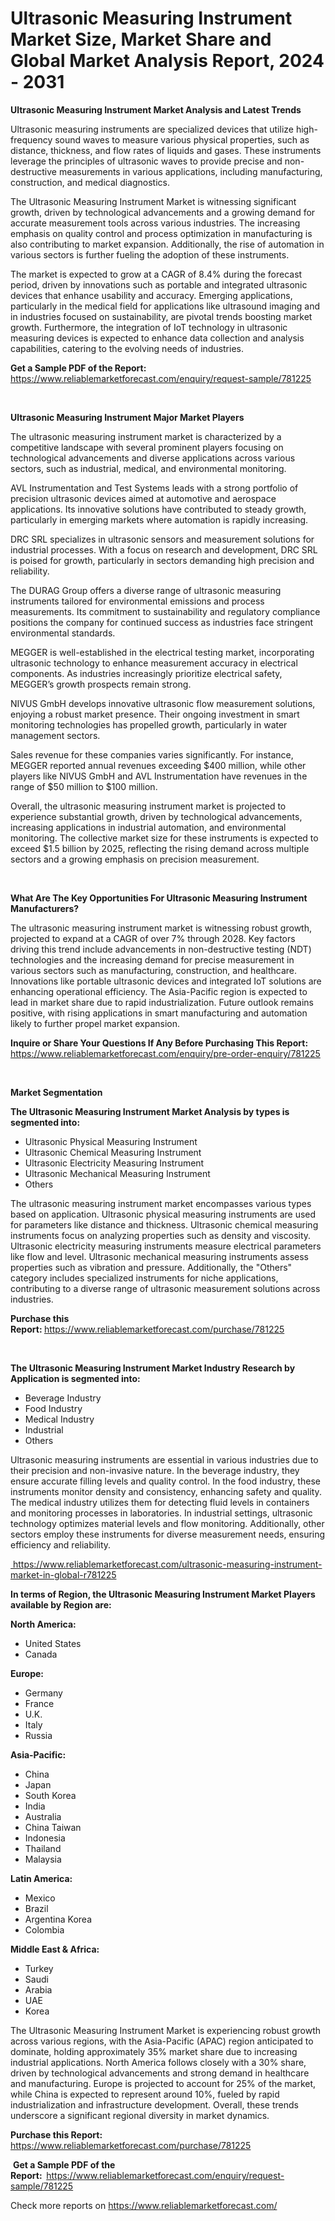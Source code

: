 <p><h1>Ultrasonic Measuring Instrument Market Size, Market Share and Global Market Analysis Report, 2024 - 2031</h1></p><p><strong>Ultrasonic Measuring Instrument Market Analysis and Latest Trends</strong></p>
<p><p>Ultrasonic measuring instruments are specialized devices that utilize high-frequency sound waves to measure various physical properties, such as distance, thickness, and flow rates of liquids and gases. These instruments leverage the principles of ultrasonic waves to provide precise and non-destructive measurements in various applications, including manufacturing, construction, and medical diagnostics.</p><p>The Ultrasonic Measuring Instrument Market is witnessing significant growth, driven by technological advancements and a growing demand for accurate measurement tools across various industries. The increasing emphasis on quality control and process optimization in manufacturing is also contributing to market expansion. Additionally, the rise of automation in various sectors is further fueling the adoption of these instruments.</p><p>The market is expected to grow at a CAGR of 8.4% during the forecast period, driven by innovations such as portable and integrated ultrasonic devices that enhance usability and accuracy. Emerging applications, particularly in the medical field for applications like ultrasound imaging and in industries focused on sustainability, are pivotal trends boosting market growth. Furthermore, the integration of IoT technology in ultrasonic measuring devices is expected to enhance data collection and analysis capabilities, catering to the evolving needs of industries.</p></p>
<p><strong>Get a Sample PDF of the Report:&nbsp;</strong> <a href="https://www.reliablemarketforecast.com/enquiry/request-sample/781225?utm_campaign=1903&utm_medium=2&utm_source=Github&utm_content=ia&utm_term=30122024&utm_id=ultrasonic-measuring-instrument">https://www.reliablemarketforecast.com/enquiry/request-sample/781225</a></p>
<p>&nbsp;</p>
<p><strong>Ultrasonic Measuring Instrument Major Market Players</strong></p>
<p><p>The ultrasonic measuring instrument market is characterized by a competitive landscape with several prominent players focusing on technological advancements and diverse applications across various sectors, such as industrial, medical, and environmental monitoring.</p><p>AVL Instrumentation and Test Systems leads with a strong portfolio of precision ultrasonic devices aimed at automotive and aerospace applications. Its innovative solutions have contributed to steady growth, particularly in emerging markets where automation is rapidly increasing.</p><p>DRC SRL specializes in ultrasonic sensors and measurement solutions for industrial processes. With a focus on research and development, DRC SRL is poised for growth, particularly in sectors demanding high precision and reliability.</p><p>The DURAG Group offers a diverse range of ultrasonic measuring instruments tailored for environmental emissions and process measurements. Its commitment to sustainability and regulatory compliance positions the company for continued success as industries face stringent environmental standards.</p><p>MEGGER is well-established in the electrical testing market, incorporating ultrasonic technology to enhance measurement accuracy in electrical components. As industries increasingly prioritize electrical safety, MEGGER’s growth prospects remain strong.</p><p>NIVUS GmbH develops innovative ultrasonic flow measurement solutions, enjoying a robust market presence. Their ongoing investment in smart monitoring technologies has propelled growth, particularly in water management sectors.</p><p>Sales revenue for these companies varies significantly. For instance, MEGGER reported annual revenues exceeding $400 million, while other players like NIVUS GmbH and AVL Instrumentation have revenues in the range of $50 million to $100 million.</p><p>Overall, the ultrasonic measuring instrument market is projected to experience substantial growth, driven by technological advancements, increasing applications in industrial automation, and environmental monitoring. The collective market size for these instruments is expected to exceed $1.5 billion by 2025, reflecting the rising demand across multiple sectors and a growing emphasis on precision measurement.</p></p>
<p>&nbsp;</p>
<p><strong>What Are The Key Opportunities For Ultrasonic Measuring Instrument Manufacturers?</strong></p>
<p><p>The ultrasonic measuring instrument market is witnessing robust growth, projected to expand at a CAGR of over 7% through 2028. Key factors driving this trend include advancements in non-destructive testing (NDT) technologies and the increasing demand for precise measurement in various sectors such as manufacturing, construction, and healthcare. Innovations like portable ultrasonic devices and integrated IoT solutions are enhancing operational efficiency. The Asia-Pacific region is expected to lead in market share due to rapid industrialization. Future outlook remains positive, with rising applications in smart manufacturing and automation likely to further propel market expansion.</p></p>
<p><strong>Inquire or Share Your Questions If Any Before Purchasing This Report:</strong> <a href="https://www.reliablemarketforecast.com/enquiry/pre-order-enquiry/781225?utm_campaign=1903&utm_medium=2&utm_source=Github&utm_content=ia&utm_term=30122024&utm_id=ultrasonic-measuring-instrument">https://www.reliablemarketforecast.com/enquiry/pre-order-enquiry/781225</a></p>
<p>&nbsp;</p>
<p><strong>Market Segmentation</strong></p>
<p><strong>The Ultrasonic Measuring Instrument Market Analysis by types is segmented into:</strong></p>
<p><ul><li>Ultrasonic Physical Measuring Instrument</li><li>Ultrasonic Chemical Measuring Instrument</li><li>Ultrasonic Electricity Measuring Instrument</li><li>Ultrasonic Mechanical Measuring Instrument</li><li>Others</li></ul></p>
<p><p>The ultrasonic measuring instrument market encompasses various types based on application. Ultrasonic physical measuring instruments are used for parameters like distance and thickness. Ultrasonic chemical measuring instruments focus on analyzing properties such as density and viscosity. Ultrasonic electricity measuring instruments measure electrical parameters like flow and level. Ultrasonic mechanical measuring instruments assess properties such as vibration and pressure. Additionally, the "Others" category includes specialized instruments for niche applications, contributing to a diverse range of ultrasonic measurement solutions across industries.</p></p>
<p><strong>Purchase this Report:&nbsp;</strong><a href="https://www.reliablemarketforecast.com/purchase/781225?utm_campaign=1903&utm_medium=2&utm_source=Github&utm_content=ia&utm_term=30122024&utm_id=ultrasonic-measuring-instrument">https://www.reliablemarketforecast.com/purchase/781225</a></p>
<p>&nbsp;</p>
<p><strong>The Ultrasonic Measuring Instrument Market Industry Research by Application is segmented into:</strong></p>
<p><ul><li>Beverage Industry</li><li>Food Industry</li><li>Medical Industry</li><li>Industrial</li><li>Others</li></ul></p>
<p><p>Ultrasonic measuring instruments are essential in various industries due to their precision and non-invasive nature. In the beverage industry, they ensure accurate filling levels and quality control. In the food industry, these instruments monitor density and consistency, enhancing safety and quality. The medical industry utilizes them for detecting fluid levels in containers and monitoring processes in laboratories. In industrial settings, ultrasonic technology optimizes material levels and flow monitoring. Additionally, other sectors employ these instruments for diverse measurement needs, ensuring efficiency and reliability.</p></p>
<p><a href="https://www.reliablemarketforecast.com/ultrasonic-measuring-instrument-market-in-global-r781225?utm_campaign=1903&utm_medium=2&utm_source=Github&utm_content=ia&utm_term=30122024&utm_id=ultrasonic-measuring-instrument">&nbsp;https://www.reliablemarketforecast.com/ultrasonic-measuring-instrument-market-in-global-r781225</a></p>
<p><strong>In terms of Region, the Ultrasonic Measuring Instrument Market Players available by Region are:</strong></p>
<p>
    <p> <strong> North America: </strong>
        <ul>
            <li>United States</li>
            <li>Canada</li>
        </ul>
        </p> 
    <p> <strong> Europe: </strong>
        <ul>
            <li>Germany</li>
            <li>France</li>
            <li>U.K.</li>
            <li>Italy</li>
            <li>Russia</li>
        </ul>
        </p> 
    <p> <strong> Asia-Pacific: </strong>
        <ul>
            <li>China</li>
            <li>Japan</li>
            <li>South Korea</li>
            <li>India</li>
            <li>Australia</li>
            <li>China Taiwan</li>
            <li>Indonesia</li>
            <li>Thailand</li>
            <li>Malaysia</li>
        </ul>
        </p> 
    <p> <strong> Latin America: </strong>
        <ul>
            <li>Mexico</li>
            <li>Brazil</li>
            <li>Argentina Korea</li>
            <li>Colombia</li>
        </ul>
        </p> 
    <p> <strong> Middle East & Africa: </strong>
        <ul>
            <li>Turkey</li>
            <li>Saudi</li>
            <li>Arabia</li>
            <li>UAE</li>
            <li>Korea</li>
        </ul>
    </p>
    </p>
<p><p>The Ultrasonic Measuring Instrument Market is experiencing robust growth across various regions, with the Asia-Pacific (APAC) region anticipated to dominate, holding approximately 35% market share due to increasing industrial applications. North America follows closely with a 30% share, driven by technological advancements and strong demand in healthcare and manufacturing. Europe is projected to account for 25% of the market, while China is expected to represent around 10%, fueled by rapid industrialization and infrastructure development. Overall, these trends underscore a significant regional diversity in market dynamics.</p></p>
<p><strong>Purchase this Report: </strong><a href="https://www.reliablemarketforecast.com/purchase/781225?utm_campaign=1903&utm_medium=2&utm_source=Github&utm_content=ia&utm_term=30122024&utm_id=ultrasonic-measuring-instrument">https://www.reliablemarketforecast.com/purchase/781225</a></p>
<p>&nbsp;<strong>Get a Sample PDF of the Report:&nbsp;&nbsp;</strong><a href="https://www.reliablemarketforecast.com/enquiry/request-sample/781225?utm_campaign=1903&utm_medium=2&utm_source=Github&utm_content=ia&utm_term=30122024&utm_id=ultrasonic-measuring-instrument">https://www.reliablemarketforecast.com/enquiry/request-sample/781225</a></p>
<p><strong></strong></p>
<p>Check more reports on <a href="https://www.reliablemarketforecast.com/?utm_campaign=1903&utm_medium=2&utm_source=Github&utm_content=ia&utm_term=30122024&utm_id=ultrasonic-measuring-instrument">https://www.reliablemarketforecast.com/</a></p>